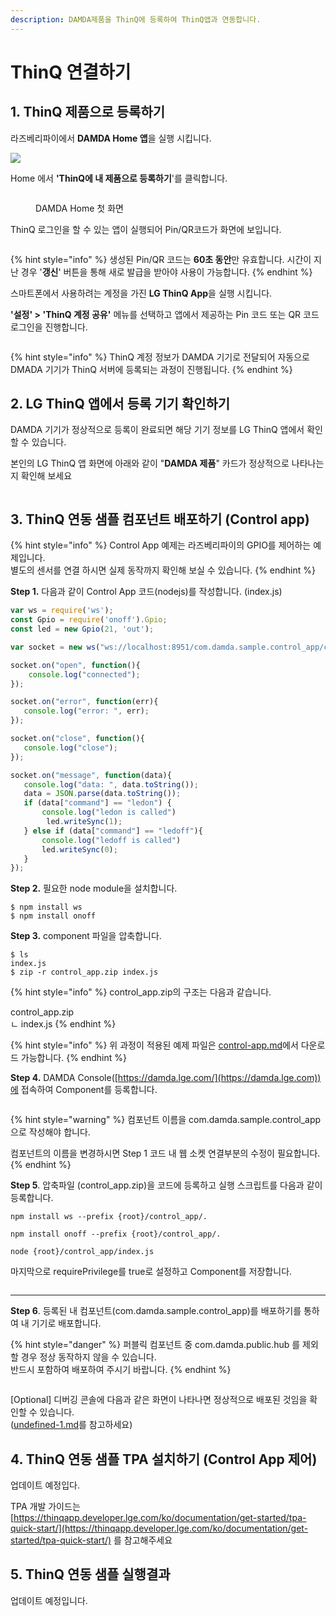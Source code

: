 ```yaml
---
description: DAMDA제품을 ThinQ에 등록하여 ThinQ앱과 연동합니다.
---
```


# ThinQ 연결하기

## 1. ThinQ 제품으로 등록하기

라즈베리파이에서 **DAMDA Home 앱**을 실행 시킵니다.&#x20;

![](<../.gitbook/assets/image (5).png>)

Home 에서 **'ThinQ에 내 제품으로 등록하기**'를 클릭합니다.&#x20;

<figure><img src="../.gitbook/assets/image (81).png" alt=""><figcaption><p>DAMDA Home 첫 화면</p></figcaption></figure>

ThinQ 로그인을 할 수 있는 앱이 실행되어 Pin/QR코드가 화면에 보입니다.

<figure><img src="../.gitbook/assets/image (106).png" alt=""><figcaption></figcaption></figure>

{% hint style="info" %}
생성된 Pin/QR 코드는 **60초 동안**만 유효합니다. 시간이 지난 경우 '**갱신**' 버튼을 통해 새로 발급을 받아야 사용이 가능합니다.
{% endhint %}

스마트폰에서 사용하려는 계정을 가진 **LG ThinQ App**을 실행 시킵니다.&#x20;

**'설정' > 'ThinQ 계정 공유'** 메뉴를 선택하고 앱에서 제공하는 Pin 코드 또는 QR 코드 로그인을 진행합니다.&#x20;

<figure><img src="../.gitbook/assets/image (122).png" alt=""><figcaption></figcaption></figure>

{% hint style="info" %}
ThinQ 계정 정보가 DAMDA 기기로 전달되어 자동으로 DMADA 기기가 ThinQ 서버에 등록되는 과정이 진행됩니다.&#x20;
{% endhint %}

## &#x20;2. LG ThinQ 앱에서 등록 기기 확인하기

DAMDA 기기가 정상적으로 등록이 완료되면 해당 기기 정보를 LG ThinQ 앱에서 확인할 수 있습니다.&#x20;

본인의 LG ThinQ 앱 화면에 아래와 같이 "**DAMDA 제품**" 카드가 정상적으로 나타나는지 확인해 보세요

<img src="../.gitbook/assets/image (174).png" alt="" data-size="original">

## 3. ThinQ 연동 샘플 컴포넌트 배포하기 (Control app)

{% hint style="info" %}
Control App 예제는 라즈베리파이의 GPIO를 제어하는 예제입니다. \
별도의 센서를 연결 하시면 실제 동작까지 확인해 보실 수 있습니다.&#x20;
{% endhint %}

**Step 1.** 다음과 같이 Control App 코드(nodejs)를 작성합니다. (index.js)

```javascript
var ws = require('ws');
const Gpio = require('onoff').Gpio;
const led = new Gpio(21, 'out');

var socket = new ws("ws://localhost:8951/com.damda.sample.control_app/control");

socket.on("open", function(){
    console.log("connected");
});

socket.on("error", function(err){
   console.log("error: ", err);
});

socket.on("close", function(){
   console.log("close");
});

socket.on("message", function(data){
   console.log("data: ", data.toString());
   data = JSON.parse(data.toString());
   if (data["command"] == "ledon") {
       console.log("ledon is called")
        led.writeSync(1);
   } else if (data["command"] == "ledoff"){
       console.log("ledoff is called")
       led.writeSync(0);
   }
});
```

**Step 2.** 필요한 node module을 설치합니다.&#x20;

```
$ npm install ws
$ npm install onoff
```

**Step 3.** component 파일을 압축합니다.&#x20;

```
$ ls
index.js
$ zip -r control_app.zip index.js
```

{% hint style="info" %}
control\_app.zip의 구조는 다음과 같습니다.&#x20;

control\_app.zip\
ㄴ index.js
{% endhint %}

{% hint style="info" %}
위 과정이 적용된 예제 파일은 [control-app.md](../reference/samples/control-app.md "mention")에서 다운로드 가능합니다.
{% endhint %}

**Step 4.** DAMDA Console([https://damda.lge.com/](https://damda.lge.com))에 접속하여 Component를 등록합니다.

<figure><img src="../.gitbook/assets/image (139).png" alt=""><figcaption></figcaption></figure>

{% hint style="warning" %}
컴포넌트 이름을 com.damda.sample.control\_app 으로 작성해야 합니다.&#x20;

컴포넌트의 이름을 변경하시면 Step 1 코드 내 웹 소켓 연결부분의 수정이 필요합니다.
{% endhint %}

**Step 5**. 압축파일 (control\_app.zip)을 코드에 등록하고 실행 스크립트를 다음과 같이 등록합니다.&#x20;

```
npm install ws --prefix {root}/control_app/.
```

```
npm install onoff --prefix {root}/control_app/.
```

```shell
node {root}/control_app/index.js
```

마지막으로 requirePrivilege를 true로 설정하고 Component를 저장합니다.&#x20;

<figure><img src="../.gitbook/assets/image (111).png" alt=""><figcaption></figcaption></figure>

****

**Step 6**. 등록된 내 컴포넌트(com.damda.sample.control\_app)를 배포하기를 통하여 내 기기로 배포합니다.&#x20;

{% hint style="danger" %}
퍼블릭 컴포넌트 중 com.damda.public.hub 를 제외할 경우 정상 동작하지 않을 수 있습니다.\
반드시 포함하여 배포하여 주시기 바랍니다.&#x20;
{% endhint %}

<figure><img src="../.gitbook/assets/image (110).png" alt=""><figcaption></figcaption></figure>

\[Optional] 디버깅 콘솔에 다음과 같은 화면이 나타나면 정상적으로 배포된 것임을 확인할 수 있습니다. \
([undefined-1.md](undefined-1.md "mention")를 참고하세요)





## 4. ThinQ 연동 샘플 TPA 설치하기 (Control App 제어)

업데이트 예정입다. &#x20;

TPA 개발 가이드는 [https://thinqapp.developer.lge.com/ko/documentation/get-started/tpa-quick-start/](https://thinqapp.developer.lge.com/ko/documentation/get-started/tpa-quick-start/) 를 참고해주세요

## 5. ThinQ 연동 샘플 실행결과

업데이트 예정입니다. &#x20;
